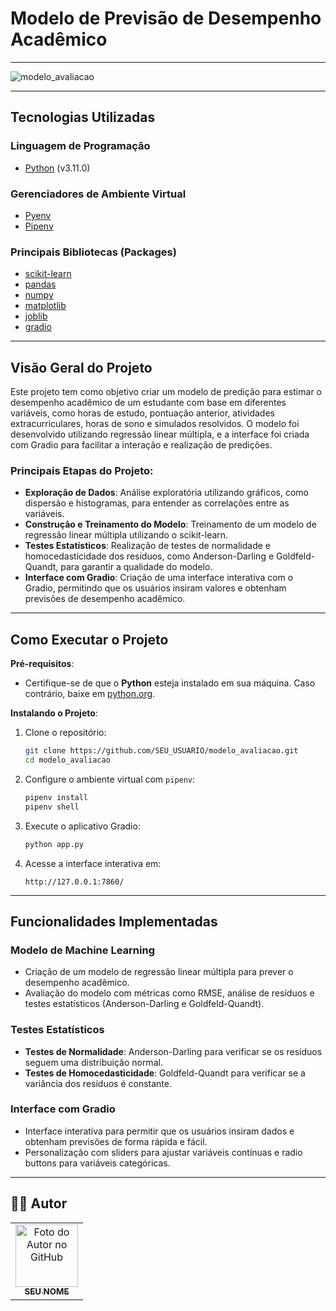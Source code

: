# Modelo de Previsão de Desempenho Acadêmico

---

<img src="./.github/modelo_avaliacao.png" alt="modelo_avaliacao" title="Modelo de Previsão de Desempenho Acadêmico">

---

## Tecnologias Utilizadas

### Linguagem de Programação

- [Python](https://www.python.org/) (v3.11.0)

### Gerenciadores de Ambiente Virtual

- [Pyenv](https://github.com/pyenv/pyenv)
- [Pipenv](https://pipenv.pypa.io/en/latest/)

### Principais Bibliotecas (Packages)

- [scikit-learn](https://scikit-learn.org/stable/)
- [pandas](https://pandas.pydata.org/)
- [numpy](https://numpy.org/)
- [matplotlib](https://matplotlib.org/)
- [joblib](https://joblib.readthedocs.io/en/latest/)
- [gradio](https://gradio.app/)

---

## Visão Geral do Projeto

Este projeto tem como objetivo criar um modelo de predição para estimar o desempenho acadêmico de um estudante com base em diferentes variáveis, como horas de estudo, pontuação anterior, atividades extracurriculares, horas de sono e simulados resolvidos. O modelo foi desenvolvido utilizando regressão linear múltipla, e a interface foi criada com Gradio para facilitar a interação e realização de predições.

### Principais Etapas do Projeto:
- **Exploração de Dados**: Análise exploratória utilizando gráficos, como dispersão e histogramas, para entender as correlações entre as variáveis.
- **Construção e Treinamento do Modelo**: Treinamento de um modelo de regressão linear múltipla utilizando o scikit-learn.
- **Testes Estatísticos**: Realização de testes de normalidade e homocedasticidade dos resíduos, como Anderson-Darling e Goldfeld-Quandt, para garantir a qualidade do modelo.
- **Interface com Gradio**: Criação de uma interface interativa com o Gradio, permitindo que os usuários insiram valores e obtenham previsões de desempenho acadêmico.

---

## Como Executar o Projeto

**Pré-requisitos**:
- Certifique-se de que o **Python** esteja instalado em sua máquina. Caso contrário, baixe em [python.org](https://www.python.org/downloads/).

**Instalando o Projeto**:

1. Clone o repositório:
    ```bash
    git clone https://github.com/SEU_USUARIO/modelo_avaliacao.git
    cd modelo_avaliacao
    ```

2. Configure o ambiente virtual com `pipenv`:
    ```bash
    pipenv install
    pipenv shell
    ```

3. Execute o aplicativo Gradio:
    ```bash
    python app.py
    ```

4. Acesse a interface interativa em:
    ```
    http://127.0.0.1:7860/
    ```

---

## Funcionalidades Implementadas

### Modelo de Machine Learning
- Criação de um modelo de regressão linear múltipla para prever o desempenho acadêmico.
- Avaliação do modelo com métricas como RMSE, análise de resíduos e testes estatísticos (Anderson-Darling e Goldfeld-Quandt).

### Testes Estatísticos
- **Testes de Normalidade**: Anderson-Darling para verificar se os resíduos seguem uma distribuição normal.
- **Testes de Homocedasticidade**: Goldfeld-Quandt para verificar se a variância dos resíduos é constante.

### Interface com Gradio
- Interface interativa para permitir que os usuários insiram dados e obtenham previsões de forma rápida e fácil.
- Personalização com sliders para ajustar variáveis contínuas e radio buttons para variáveis categóricas.

---

## 👨‍💼 Autor

<table>
  <tr>
    <td align="center">
      <a href="#">
        <img src="https://github.com/giandutra.png" width="100px;" alt="Foto do Autor no GitHub"/><br>
        <sub>
          <b>SEU NOME</b>
        </sub>
      </a>
    </td>
  </tr>
</table>
